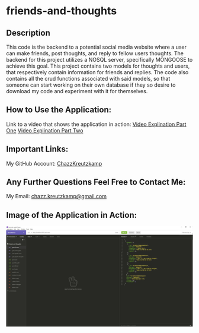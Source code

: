 # friends-and-thoughts
## Description

This code is the backend to a potential social media website where a user can make friends, post thoughts, and reply to fellow users thoughts. The backend for this project utilizes a NOSQL server, specifically MONGOOSE to achieve this goal. This project contains two models for thoughts and users, that respectively contain information for friends and replies. The code also contains all the crud functions associated with said models, so that someone can start working on their own database if they so desire to download my code and experiment with it for themselves.

## How to Use the Application:

Link to a video that shows the application in action: [Video Explination Part One](https://drive.google.com/file/d/1AN_abDLu-69EdXFrzB0wV8ZU4hNwtxYk/view)
                                                      [Video Explination Part Two](https://drive.google.com/file/d/1HuDrFaVvfIZH3AxUnJLGMQ6r4W--FLc-/view)

## Important Links:

My GitHub Account: [ChazzKreutzkamp](https://github.com/ChazzKreutzkamp)

## Any Further Questions Feel Free to Contact Me:

My Email: chazz.kreutzkamp@gmail.com

## Image of the Application in Action:

![al text](https://github.com/ChazzKreutzkamp/friends-and-thoughts/blob/main/readme_img/screenshot.JPG)

